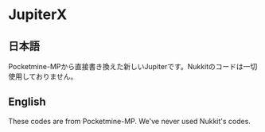 # JupiterX
## 日本語  
Pocketmine-MPから直接書き換えた新しいJupiterです。Nukkitのコードは一切使用しておりません。  
  
## English  
These codes are from Pocketmine-MP. We've never used Nukkit's codes.
